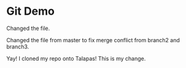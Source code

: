 # Git Demo

Changed the file.

Changed the file from master to fix merge conflict from branch2 and branch3.

Yay! I cloned my repo onto Talapas! This is my change.
